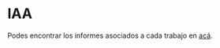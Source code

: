 # IAA
Podes encontrar los informes asociados a cada trabajo en [acá](https://github.com/originalnicodr/LCC-CarpetaDigital/tree/main/Quinto%20a%C3%B1o/Introduccion%20al%20Aprendizaje%20Automatizado).
